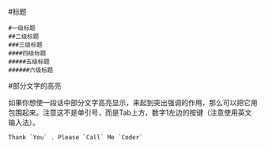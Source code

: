 #标题

```
#一级标题  
##二级标题  
###三级标题  
####四级标题  
#####五级标题  
######六级标题  
```


#部分文字的高亮

如果你想使一段话中部分文字高亮显示，来起到突出强调的作用，那么可以把它用 `  ` 包围起来。注意这不是单引号，而是Tab上方，数字1左边的按键（注意使用英文输入法）。


```
Thank `You` . Please `Call` Me `Coder`
```
